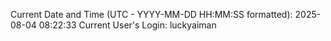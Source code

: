 Current Date and Time (UTC - YYYY-MM-DD HH:MM:SS formatted): 2025-08-04 08:22:33
Current User's Login: luckyaiman
